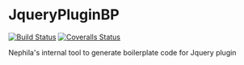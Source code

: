 JqueryPluginBP
==============
[![Build Status][travis-image]][travis-url] [![Coveralls Status][coveralls-image]][coveralls-url]

Nephila's internal tool to generate boilerplate code for Jquery plugin

[travis-url]: https://travis-ci.org/astagi/jquery-plugin-boilerplate
[travis-image]: http://img.shields.io/travis/astagi/jquery-plugin-boilerplate.svg

[coveralls-url]: https://coveralls.io/r/astagi/jquery-plugin-boilerplate
[coveralls-image]: http://img.shields.io/coveralls/astagi/jquery-plugin-boilerplate/master.svg